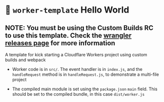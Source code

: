 # 👷 `worker-template` Hello World

## NOTE: You must be using the Custom Builds RC to use this template. Check the [wrangler releases page](https://github.com/cloudflare/wrangler/releases) for more information

A template for kick starting a Cloudflare Workers project using custom builds and webpack

* Worker code is in `src/`. The event handler is in `index.js`, and the `handleRequest` method is in
  `handleRequest.js`, to demonstrate a multi-file project

* The compiled main module is set using the `package.json` `main` field. This should be set to the
  compiled bundle, in this case `dist/worker.js`
